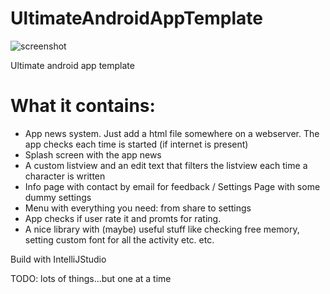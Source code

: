 UltimateAndroidAppTemplate
==========================

![screenshot](https://raw.githubusercontent.com/AndreiD/UltimateAndroidAppTemplate/master/device-2014-08-25-125839.png?raw=true "Screenshot")

Ultimate android app template

<h1>What it contains:</h1>

- App news system. Just add a html file somewhere on a webserver. The app checks each time is started (if internet is present)
- Splash screen with the app news
- A custom listview and an edit text that filters the listview each time a character is written
- Info page with contact by email for feedback / Settings Page with some dummy settings
- Menu with everything you need: from share to settings 
- App checks if user rate it and promts for rating.
- A nice library with (maybe) useful stuff like checking free memory, setting custom font for all the activity etc. etc.

Build with IntelliJStudio


TODO: lots of things...but one at a time


